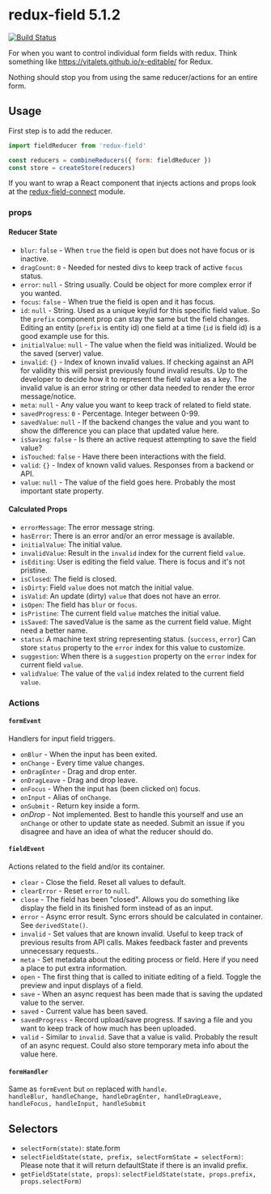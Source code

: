 # redux-field 5.1.2

[![Build Status](https://travis-ci.org/cape-io/redux-field.svg?branch=master)](https://travis-ci.org/cape-io/redux-field)

For when you want to control individual form fields with redux. Think something like https://vitalets.github.io/x-editable/ for Redux.

Nothing should stop you from using the same reducer/actions for an entire form.

## Usage

First step is to add the reducer.

```javascript
import fieldReducer from 'redux-field'

const reducers = combineReducers({ form: fieldReducer })
const store = createStore(reducers)
```

If you want to wrap a React component that injects actions and props look at the [redux-field-connect](https://www.github.com/cape-io/redux-field-connect) module.

### props

#### Reducer State

* `blur`: `false` - When `true` the field is open but does not have focus or is inactive.
* `dragCount`: `0` - Needed for nested divs to keep track of active `focus` status.
* `error`: `null` - String usually. Could be object for more complex error if you wanted.
* `focus`: `false` - When true the field is open and it has focus.
* `id`: `null` - String. Used as a unique key/id for this specific field value. So the `prefix` component prop can stay the same but the field changes. Editing an entity (`prefix` is entity id) one field at a time (`id` is field id) is a good example use for this.
* `initialValue`: `null` - The value when the field was initialized. Would be the saved (server) value.
* `invalid`: `{}` - Index of known invalid values. If checking against an API for validity this will persist previously found invalid results. Up to the developer to decide how it to represent the field value as a key. The invalid value is an error string or other data needed to render the error message/notice.
* `meta`: `null` - Any value you want to keep track of related to field state.
* `savedProgress`: `0` - Percentage. Integer between 0-99.
* `savedValue`: `null` - If the backend changes the value and you want to show the difference you can place that updated value here.
* `isSaving`: `false` - Is there an active request attempting to save the field value?
* `isTouched`: `false` - Have there been interactions with the field.
* `valid`: `{}` - Index of known valid values. Responses from a backend or API.
* `value`: `null` - The value of the field goes here. Probably the most important state property.

#### Calculated Props

* `errorMessage`: The error message string.
* `hasError`: There is an error and/or an error message is available.
* `initialValue`: The initial value.
* `invalidValue`: Result in the `invalid` index for the current field `value`.
* `isEditing`: User is editing the field value. There is focus and it's not pristine.
* `isClosed`: The field is closed.
* `isDirty`: Field `value` does not match the initial value.
* `isValid`: An update (dirty) `value` that does not have an error.
* `isOpen`: The field has `blur` or `focus`.
* `isPristine`: The current field `value` matches the initial value.
* `isSaved`: The savedValue is the same as the current field value. Might need a better name.
* `status`: A machine text string representing status. (`success`, `error`) Can store `status` property to the `error` index for this value to customize.
* `suggestion`: When there is a `suggestion` property on the `error` index for current field `value`.
* `validValue`: The value of the `valid` index related to the current field `value`.

### Actions

#### `formEvent`

Handlers for input field triggers.

* `onBlur` - When the input has been exited.
* `onChange` - Every time value changes.
* `onDragEnter` - Drag and drop enter.
* `onDragLeave` - Drag and drop leave.
* `onFocus` - When the input has (been clicked on) focus.
* `onInput` - Alias of `onChange`.
* `onSubmit` - Return key inside a form.
* _onDrop_ - Not implemented. Best to handle this yourself and use an `onChange` or other to update state as needed. Submit an issue if you disagree and have an idea of what the reducer should do.

#### `fieldEvent`

Actions related to the field and/or its container.

* `clear` - Close the field. Reset all values to default.
* `clearError` - Reset `error` to `null`.
* `close` - The field has been "closed". Allows you do something like display the field in its finished form instead of as an input.
* `error` - Async error result. Sync errors should be calculated in container. See `derivedState()`.
* `invalid` - Set values that are known invalid. Useful to keep track of previous results from API calls. Makes feedback faster and prevents unnecessary requests..
* `meta` - Set metadata about the editing process or field. Here if you need a place to put extra information.
* `open` - The first thing that is called to initiate editing of a field. Toggle the preview and input displays of a field.
* `save` - When an async request has been made that is saving the updated value to the server.
* `saved` - Current value has been saved.
* `savedProgress` - Record upload/save progress. If saving a file and you want to keep track of how much has been uploaded.
* `valid` - Similar to `invalid`. Save that a value is valid. Probably the result of an async request. Could also store temporary meta info about the value here.

#### `formHandler`

Same as `formEvent` but `on` replaced with `handle`.  
`handleBlur, handleChange, handleDragEnter, handleDragLeave, handleFocus, handleInput, handleSubmit`

## Selectors

* `selectForm(state)`: state.form
* `selectFieldState(state, prefix, selectFormState = selectForm)`: Please note that it will return defaultState if there is an invalid prefix.
* `getFieldState(state, props)`: `selectFieldState(state, props.prefix, props.selectForm)`
